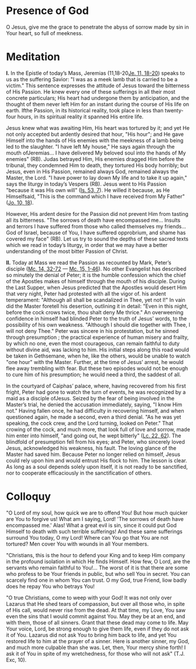 # Presence of God

O Jesus, give me the grace to penetrate the abyss of sorrow made by sin in Your heart, so full of meekness.

# Meditation

**I.** In the Epistle of today’s Mass, Jeremias (11,18-20[Je. 11, 18-20](https://vulgata.online/bible/Je.11?ed=DR2&vfn=DR2.Je.11.18-20:vs)) speaks to us as the suffering Savior: "I was as a meek lamb that is carried to be a victim." This sentence expresses the attitude of Jesus toward the bitterness of His Passion. He knew every one of these sufferings in all their most concrete particulars; His heart had undergone them by anticipation, and the thought of them never left Him for an instant during the course of His life on earth. Ifthe Passion, in its historical reality, took place in less than twenty-four hours, in its spiritual reality it spanned His entire life.

Jesus knew what was awaiting Him, His heart was tortured by it; and yet He not only accepted but ardently desired that hour, "His hour"; and He gave Himself into the hands of His enemies with the meekness of a lamb being led to the slaughter. "I have left My house," He says again through the mouth ofJeremias... I have delivered My beloved soul into the hands of My enemies" (RB). Judas betrayed Him, His enemies dragged Him before the tribunal, they condemned Him to death, they tortured His body horribly; but Jesus, even in His Passion, remained always God, remained always the Master, the Lord. "I have power to lay down My life and to take it up again," says the liturgy in today’s Vespers (RB). Jesus went to His Passion "because it was His own will" ([Is. 53, 7](https://vulgata.online/bible/Is.53?ed=DR2&vfn=DR2.Is.53.7:vs)). He willed it because, as He Himselfsaid, "This is the command which I have received from My Father" ([Jo. 10, 18](https://vulgata.online/bible/Jo.10?ed=DR2&vfn=DR2.Jo.10.18:vs)).

However, His ardent desire for the Passion did not prevent Him from tasting all its bitterness. "The sorrows of death have encompassed me... Insults and terrors I have suffered from those who called themselves my friends... God of Israel, because of You, I have suffered opprobrium, and shame has covered my face" (RB). Let us try to sound the depths of these sacred texts which we read in today’s liturgy, in order that we may have a better understanding of the most bitter Passion of Christ.

**II.** Today at Mass we read the Passion as recounted by Mark, Peter’s disciple ([Mc. 14, 32-72](https://vulgata.online/bible/Mc.14?ed=DR2&vfn=DR2.Mc.14.32-72:vs) — [Mc. 15, 1-46](https://vulgata.online/bible/Mc.15?ed=DR2&vfn=DR2.Mc.15.1-46:vs)). No other Evangelist has described so minutely the denial of Peter; it is the humble confession which the chief of the Apostles makes of himself through the mouth of his disciple. During the Last Supper, when Jesus predicted that the Apostles would desert Him that very night, Peter had protested with all the vigor of. his ardent temperament: "Although all shall be scandalized in Thee, yet not I!" In vain did the Master foretell his desertion, outlining it in detail: "Even in this night, before the cock crows twice, thou shalt deny Me thrice." An overweening confidence in himself had blinded Peter to the truth of Jesus’ words, to the possibility of his own weakness. "Although I should die together with Thee, I will not deny Thee." Peter was sincere in his protestation, but he sinned through presumption ; the practical experience of human misery and frailty, by which no one, even the most courageous, can remain faithful to duty without divine aid, was lacking to him. His initial steps along this road would be taken in Gethsemane, when he, like the others, would be unable to watch "one hour" with the Master. Further, at the time of Jesus’ arrest, he would flee away trembling with fear. But these two episodes would not be enough to cure him of his presumption; he would need a third, the saddest of all.

In the courtyard of Caiphas’ palace, where, having recovered from his first fright, Peter had gone to watch the turn of events, he was recognized by a maid as a disciple ofJesus. Seized by the fear of being involved in the Master’s trial, he denied the accusation immediately, saying, "I know Him not." Having fallen once, he had difficulty in recovering himself, and when questioned again, he made a second, even a third denial. "As he was yet speaking, the cock crew, and the Lord turning, looked on Peter." That crowing of the cock, and much more, that look full of love and sorrow, made him enter into himself, "and going out, he wept bitterly" ([Lc. 22, 62](https://vulgata.online/bible/Lc.22?ed=DR2&vfn=DR2.Lc.22.62:vs)). The blindfold of presumption fell from his eyes; and Peter, who sincerely loved Jesus, acknowledged his weakness, his fault. The loving glance of the Master had saved him. Because Peter no longer relied on himself, Jesus could rely upon him and would entrust His flock to him. The lesson is clear. As long as a soul depends solely upon itself, it is not ready to be sanctified, nor to cooperate efficaciously in the sanctification of others.

# Colloquy

"O Lord of my soul, how quick we are to offend You! But how much quicker are You to forgive us! What am I saying, Lord! 'The sorrows of death have encompassed me.' Alas! What a great evil is sin, since it could put God Himself to death with such terrible sufferings! And these same sufferings surround You today, O my Lord! Where can You go that You are not tortured? Men cover You with wounds in all Your members.

"Christians, this is the hour to defend your King and to keep Him company in the profound isolation in which He finds Himself. How few, O Lord, are the servants who remain faithful to You!... The worst of it is that there are some who profess to be Your friends in public, but who sell You in secret. You can scarcely find one in whom You can trust. O my God, true Friend, liow badly does he repay You who betrays You! 

"O true Christians, come to weep with your God! It was not only over Lazarus that He shed tears of compassion, but over all those who, in spite of His call, would never rise from the dead. At that time, my Love, You saw even the sins that I would commit against You. May they be at an end, and with them, those of all sinners. Grant that these dead may come to life. May Your voice, Lord, be strong enough to give them life, even if they do not ask it of You. Lazarus did not ask You to bring him back to life, and yet You restored life to him at the prayer of a sinner. Here is another sinner, my God, and much more culpable than she was. Let, then, Your mercy shine forth! I ask it of You in spite of my wretchedness, for those who will not ask" (T.J. Exc, 10).